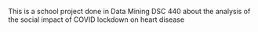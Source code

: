 This is a school project done in Data Mining DSC 440 about the analysis of the social impact of COVID lockdown on heart disease
